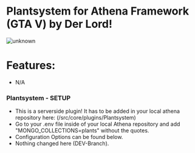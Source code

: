 # Plantsystem for Athena Framework (GTA V) by Der Lord!

![unknown](https://user-images.githubusercontent.com/82890183/131876685-13775cce-d8ee-4eb5-b95e-b3ad8520a3cf.png)

# Features:
* N/A

### Plantsystem - SETUP
* This is a serverside plugin! It has to be added in your local athena repository here: (/src/core/plugins/Plantsystem)
* Go to your .env file inside of your local Athena repository and add "MONGO_COLLECTIONS=plants" without the quotes.
* Configuration Options can be found below.
* Nothing changed here (DEV-Branch).

